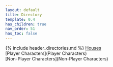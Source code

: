 ```yaml
---
layout: default
title: Directory
template: 0.4
has_children: true
nav_order: 51
has_toc: false
---
```

{% include header_directories.md %}
[Houses](Houses)  
[Player Characters](Player Characters)  
[Non-Player Characters](Non-Player Characters)  


